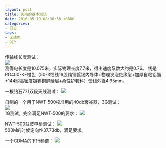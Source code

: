 ```yaml
---
layout: post
title: 失网的基本测试
date: 2016-05-19 08:36:36 +0800
categories:
- 日志
tags:
- 无线电
- DIY
---
```


传输线长度测试：    
![](https://github.com/bh3nvn/bh3nvn.github.io/raw/master/image/2016-05-19-01.png)    
测得电长度是10.075米，实际物理长度7.7米，得出速度系数大约是0.76。        线是RG400-KF橙色（50-3馈线19股纯铜镀锡内导体+物理发泡绝缘层+加厚自粘铝箔+144网高密度镀锡铜屏蔽层+柔性护套料）馈线外径4.95mm。  

一根钻石771双段天线测试：
![](https://github.com/bh3nvn/bh3nvn.github.io/raw/master/image/2016-05-19-02.png)    

自制的一个用于NWT-500校准用的40db衰减器，3G测试：    
![](https://github.com/bh3nvn/bh3nvn.github.io/raw/master/image/2016-05-19-03.png)    
1G测试，完全满足NWT-500的要求：
![](https://github.com/bh3nvn/bh3nvn.github.io/raw/master/image/2016-05-19-04.png)    

NWT-500驻波电桥测试：
![](https://github.com/bh3nvn/bh3nvn.github.io/raw/master/image/2016-05-19-05.png)    
500M的时候定向性37.73db，满足要求。

一个CDMA的下行频谱：
![](https://github.com/bh3nvn/bh3nvn.github.io/raw/master/image/2016-05-19-06.png)    

  


